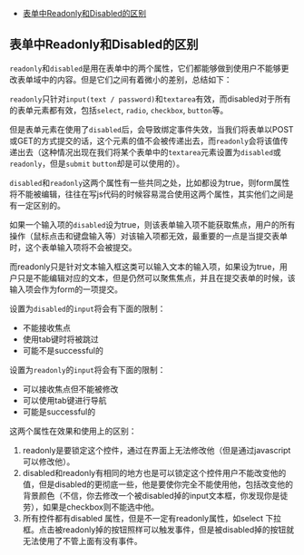 <!-- TOC -->

- [表单中Readonly和Disabled的区别](#%e8%a1%a8%e5%8d%95%e4%b8%adreadonly%e5%92%8cdisabled%e7%9a%84%e5%8c%ba%e5%88%ab)

<!-- /TOC -->

## 表单中Readonly和Disabled的区别

`readonly`和`disabled`是用在表单中的两个属性，它们都能够做到使用户不能够更改表单域中的内容。但是它们之间有着微小的差别，总结如下：

`readonly`只针对`input(text / password)`和`textarea`有效，而disabled对于所有的表单元素都有效，包括`select`, `radio`, `checkbox`, `button`等。

但是表单元素在使用了`disabled`后，会导致绑定事件失效，当我们将表单以POST或GET的方式提交的话，这个元素的值不会被传递出去，而`readonly`会将该值传递出去（这种情况出现在我们将某个表单中的`textarea`元素设置为`disabled`或`readonly`，但是`submit` `button`却是可以使用的）。

`disabled`和`readonly`这两个属性有一些共同之处，比如都设为true，则form属性将不能被编辑，往往在写js代码的时候容易混合使用这两个属性，其实他们之间是有一定区别的。

如果一个输入项的`disabled`设为true，则该表单输入项不能获取焦点，用户的所有操作（鼠标点击和键盘输入等）对该输入项都无效，最重要的一点是当提交表单时，这个表单输入项将不会被提交。

而readonly只是针对文本输入框这类可以输入文本的输入项，如果设为true，用户只是不能编辑对应的文本，但是仍然可以聚焦焦点，并且在提交表单的时候，该输入项会作为form的一项提交。

设置为`disabled`的`input`将会有下面的限制：

- 不能接收焦点
- 使用tab键时将被跳过
- 可能不是successful的

设置为`readonly`的`input`将会有下面的限制：

- 可以接收焦点但不能被修改
- 可以使用tab键进行导航
- 可能是successful的

这两个属性在效果和使用上的区别：

1. readonly是要锁定这个控件，通过在界面上无法修改他（但是通过javascript可以修改他）。
2. disabled和readonly有相同的地方也是可以锁定这个控件用户不能改变他的值，但是disabled的更彻底一些，他是要使你完全不能使用他，包括改变他的背景颜色（不信，你去修改一个被disabled掉的input文本框，你发现你是徒劳），如果是checkbox则不能选中他。
3. 所有控件都有disabled 属性，但是不一定有readonly属性，如select 下拉框。点击被readonly掉的按钮照样可以触发事件，但是被disabled掉的按钮就无法使用了不管上面有没有事件。